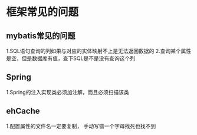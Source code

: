 # 框架常见的问题

## mybatis常见的问题
1.SQL语句查询的列如果与对应的实体映射不上是无法返回数据的
2.查询某个属性是空，但是数据库有值，查下SQL是不是没有查询这个列



## Spring
1.Spring的注入实现类必须加注解，而且必须扫描该类



## ehCache
1.配置属性的文件名一定要复制， 手动写错一个字母找死也找不到



